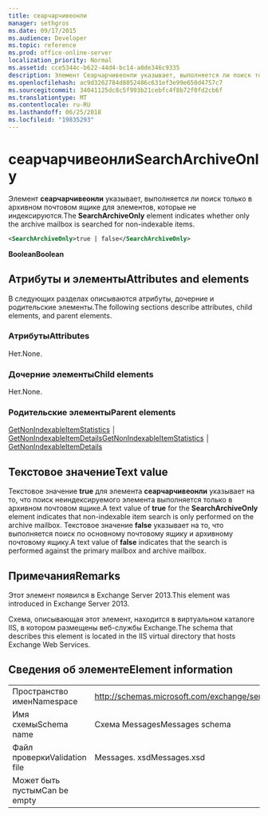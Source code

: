 ```yaml
---
title: сеарчарчивеонли
manager: sethgros
ms.date: 09/17/2015
ms.audience: Developer
ms.topic: reference
ms.prod: office-online-server
localization_priority: Normal
ms.assetid: cce5344c-b622-44d4-bc14-a0de346c9335
description: Элемент Сеарчарчивеонли указывает, выполняется ли поиск только в архивном почтовом ящике для элементов, которые не индексируются.
ms.openlocfilehash: ac9d3262784d8052486c631ef3e99e650d4757c7
ms.sourcegitcommit: 34041125dc8c5f993b21cebfc4f8b72f0fd2cb6f
ms.translationtype: MT
ms.contentlocale: ru-RU
ms.lasthandoff: 06/25/2018
ms.locfileid: "19835293"
---
```

# <a name="searcharchiveonly"></a><span data-ttu-id="5a9f0-103">сеарчарчивеонли</span><span class="sxs-lookup"><span data-stu-id="5a9f0-103">SearchArchiveOnly</span></span>

<span data-ttu-id="5a9f0-104">Элемент **сеарчарчивеонли** указывает, выполняется ли поиск только в архивном почтовом ящике для элементов, которые не индексируются.</span><span class="sxs-lookup"><span data-stu-id="5a9f0-104">The **SearchArchiveOnly** element indicates whether only the archive mailbox is searched for non-indexable items.</span></span> 
  
```xml
<SearchArchiveOnly>true | false</SearchArchiveOnly>
```

 <span data-ttu-id="5a9f0-105">**Boolean**</span><span class="sxs-lookup"><span data-stu-id="5a9f0-105">**Boolean**</span></span>
## <a name="attributes-and-elements"></a><span data-ttu-id="5a9f0-106">Атрибуты и элементы</span><span class="sxs-lookup"><span data-stu-id="5a9f0-106">Attributes and elements</span></span>

<span data-ttu-id="5a9f0-107">В следующих разделах описываются атрибуты, дочерние и родительские элементы.</span><span class="sxs-lookup"><span data-stu-id="5a9f0-107">The following sections describe attributes, child elements, and parent elements.</span></span>
  
### <a name="attributes"></a><span data-ttu-id="5a9f0-108">Атрибуты</span><span class="sxs-lookup"><span data-stu-id="5a9f0-108">Attributes</span></span>

<span data-ttu-id="5a9f0-109">Нет.</span><span class="sxs-lookup"><span data-stu-id="5a9f0-109">None.</span></span>
  
### <a name="child-elements"></a><span data-ttu-id="5a9f0-110">Дочерние элементы</span><span class="sxs-lookup"><span data-stu-id="5a9f0-110">Child elements</span></span>

<span data-ttu-id="5a9f0-111">Нет.</span><span class="sxs-lookup"><span data-stu-id="5a9f0-111">None.</span></span>
  
### <a name="parent-elements"></a><span data-ttu-id="5a9f0-112">Родительские элементы</span><span class="sxs-lookup"><span data-stu-id="5a9f0-112">Parent elements</span></span>

<span data-ttu-id="5a9f0-113">[GetNonIndexableItemStatistics](getnonindexableitemstatistics.md) │ [GetNonIndexableItemDetails](getnonindexableitemdetails.md)</span><span class="sxs-lookup"><span data-stu-id="5a9f0-113">[GetNonIndexableItemStatistics](getnonindexableitemstatistics.md) │ [GetNonIndexableItemDetails](getnonindexableitemdetails.md)</span></span>
  
## <a name="text-value"></a><span data-ttu-id="5a9f0-114">Текстовое значение</span><span class="sxs-lookup"><span data-stu-id="5a9f0-114">Text value</span></span>

<span data-ttu-id="5a9f0-115">Текстовое значение **true** для элемента **сеарчарчивеонли** указывает на то, что поиск неиндексируемого элемента выполняется только в архивном почтовом ящике.</span><span class="sxs-lookup"><span data-stu-id="5a9f0-115">A text value of **true** for the **SearchArchiveOnly** element indicates that non-indexable item search is only performed on the archive mailbox.</span></span> <span data-ttu-id="5a9f0-116">Текстовое значение **false** указывает на то, что выполняется поиск по основному почтовому ящику и архивному почтовому ящику.</span><span class="sxs-lookup"><span data-stu-id="5a9f0-116">A text value of **false** indicates that the search is performed against the primary mailbox and archive mailbox.</span></span> 
  
## <a name="remarks"></a><span data-ttu-id="5a9f0-117">Примечания</span><span class="sxs-lookup"><span data-stu-id="5a9f0-117">Remarks</span></span>

<span data-ttu-id="5a9f0-118">Этот элемент появился в Exchange Server 2013.</span><span class="sxs-lookup"><span data-stu-id="5a9f0-118">This element was introduced in Exchange Server 2013.</span></span>
  
<span data-ttu-id="5a9f0-119">Схема, описывающая этот элемент, находится в виртуальном каталоге IIS, в котором размещены веб-службы Exchange.</span><span class="sxs-lookup"><span data-stu-id="5a9f0-119">The schema that describes this element is located in the IIS virtual directory that hosts Exchange Web Services.</span></span>
  
## <a name="element-information"></a><span data-ttu-id="5a9f0-120">Сведения об элементе</span><span class="sxs-lookup"><span data-stu-id="5a9f0-120">Element information</span></span>

|||
|:-----|:-----|
|<span data-ttu-id="5a9f0-121">Пространство имен</span><span class="sxs-lookup"><span data-stu-id="5a9f0-121">Namespace</span></span>  <br/> |http://schemas.microsoft.com/exchange/services/2006/messages  <br/> |
|<span data-ttu-id="5a9f0-122">Имя схемы</span><span class="sxs-lookup"><span data-stu-id="5a9f0-122">Schema name</span></span>  <br/> |<span data-ttu-id="5a9f0-123">Схема Messages</span><span class="sxs-lookup"><span data-stu-id="5a9f0-123">Messages schema</span></span>  <br/> |
|<span data-ttu-id="5a9f0-124">Файл проверки</span><span class="sxs-lookup"><span data-stu-id="5a9f0-124">Validation file</span></span>  <br/> |<span data-ttu-id="5a9f0-125">Messages. xsd</span><span class="sxs-lookup"><span data-stu-id="5a9f0-125">Messages.xsd</span></span>  <br/> |
|<span data-ttu-id="5a9f0-126">Может быть пустым</span><span class="sxs-lookup"><span data-stu-id="5a9f0-126">Can be empty</span></span>  <br/> ||
   

